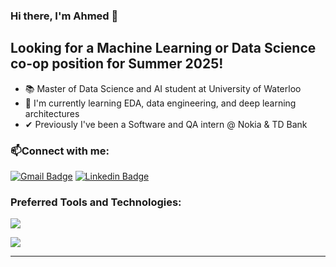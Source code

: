### Hi there, I'm Ahmed 👋



## Looking for a Machine Learning or Data Science co-op position for Summer 2025!

- 📚 Master of Data Science and AI student at University of Waterloo
- 🧠 I'm currently learning EDA, data engineering, and deep learning architectures
- ✔ Previously I've been a Software and QA intern @ Nokia & TD Bank 

### :mailbox:Connect with me:

 [![Gmail Badge](https://skillicons.dev/icons?i=gmail)](mailto:ahmedabb101@gmail.com)
 [![Linkedin Badge](https://skillicons.dev/icons?i=linkedin)](https://www.linkedin.com/in/ahmedabbascs/)


### Preferred Tools and Technologies:
  <div>
    <p >
      <a>
        <img src="https://skillicons.dev/icons?i=python,sklearn,tensorflow,pytorch" />
      </a>
    </p>
    <p >
      <a>
        <img src="https://skillicons.dev/icons?i=mysql,react,flask" />
      </a>
    </p>
  </div>

---


[website]: https://ahmedabbas.me
[linkedin]: https://linkedin.com/in/ahmedabbascs
[email]: mailto:ahmedabb101@gmail.com
